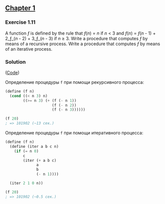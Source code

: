 ## [Chapter 1](../index.md#1-Building-Abstractions-with-Procedures)

### Exercise 1.11

A function _ƒ_ is defined by the rule that _ƒ_(_n_) = _n_ if _n_ < 3 and _ƒ_(_n_) = _ƒ_(_n_ - 1) + 2_ƒ_(_n_ - 2) + 3_ƒ_(_n_ - 3) if _n_ ≥ 3. Write a procedure that computes _ƒ_ by means of a recursive process. Write a procedure that computes _ƒ_ by means of an iterative process.

### Solution

([Code](../../src/Chapter%201/Exercise%201.11.scm))

Определение процедуры `f` при помощи рекурсивного процесса:

```scheme
(define (f n)
  (cond ((< n 3) n)
        ((>= n 3) (+ (f (- n 1))
                     (f (- n 2))
                     (f (- n 3))))))

(f 20)
; => 101902 (~13 сек.)
```
Определение процедуры `f` при помощи итеративного процесса:

```scheme
(define (f n)
  (define (iter a b c n)
    (if (= n 0)
        c
        (iter (+ a b c)
              a
              b
              (- n 1))))

  (iter 2 1 0 n))

(f 20)
; => 101902 (~0.5 сек.)
```

